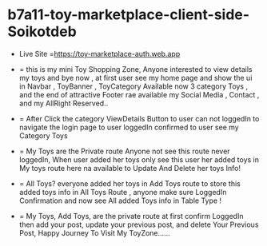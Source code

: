 # b7a11-toy-marketplace-client-side-Soikotdeb


* Live Site =https://toy-marketplace-auth.web.app

* = this is my mini Toy Shopping Zone, Anyone interested to view details my toys and bye now , at first user see my home page and show the ui in Navbar , ToyBanner , ToyCategory Available now 3 category Toys , and the end of  attractive Footer rae available my Social Media , Contact , and my AllRight Reserved..

* = After Click the category ViewDetails Button to user can not loggedIn to navigate the login page to user loggedIn confirmed to user see my Category Toys  

* = My Toys are the Private route Anyone not see this route never loggedIn, When user added her toys only see this user her added toys in My toys route here na available to Update And Delete her toys Info!
 

* = All Toys? everyone added her toys in Add Toys route to store this added toys info in All Toys Route , anyone make sure  LoggedIn Confirmation and now see All added Toys info in Table Type !


* = My Toys, Add Toys, are the private route at first confirm LoggedIn then add your post, update your previous post, and delete Your Previous Post, Happy Journey To Visit My ToyZone......

